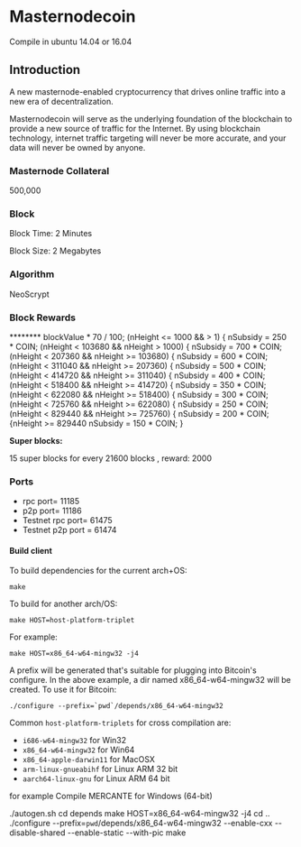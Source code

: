 # Masternodecoin

Compile in ubuntu 14.04 or 16.04


## Introduction

A new masternode-enabled cryptocurrency that drives online traffic into a new era of decentralization.

Masternodecoin will serve as the underlying foundation of the blockchain to provide a new source of traffic for the Internet. By using blockchain technology, internet traffic targeting will never be more accurate, and your data will never be owned by anyone.

### Masternode Collateral

500,000

### Block

Block Time: 2 Minutes

Block Size: 2 Megabytes

### Algorithm

NeoScrypt

### Block Rewards

******** blockValue * 70 / 100;
    (nHeight <= 1000 && > 1) {
        nSubsidy = 250 * COIN;
    (nHeight < 103680 && nHeight > 1000) {
        nSubsidy = 700 * COIN;
    (nHeight < 207360 && nHeight >= 103680) {
        nSubsidy = 600 * COIN;
    (nHeight < 311040 && nHeight >= 207360) {
        nSubsidy = 500 * COIN;
    (nHeight < 414720 && nHeight >= 311040) {
        nSubsidy = 400 * COIN;
    (nHeight < 518400 && nHeight >= 414720) {
        nSubsidy = 350 * COIN;
    (nHeight < 622080 && nHeight >= 518400) {
        nSubsidy = 300 * COIN;
    (nHeight < 725760 && nHeight >= 622080) {
        nSubsidy = 250 * COIN;
    (nHeight < 829440 && nHeight >= 725760) {
        nSubsidy = 200 * COIN;
    {nHeight >= 829440
        nSubsidy = 150 * COIN;
    }


**Super blocks:**

15 super blocks for every 21600 blocks , reward: 2000



### Ports

+ rpc port=  11185
+ p2p port=  11186
+ Testnet rpc port= 61475   
+ Testnet p2p port = 61474


#### Build client
To build dependencies for the current arch+OS:

    make


To build for another arch/OS:

    make HOST=host-platform-triplet

For example:

    make HOST=x86_64-w64-mingw32 -j4

A prefix will be generated that's suitable for plugging into Bitcoin's
configure. In the above example, a dir named x86_64-w64-mingw32 will be
created. To use it for Bitcoin:

    ./configure --prefix=`pwd`/depends/x86_64-w64-mingw32

Common `host-platform-triplets` for cross compilation are:

- `i686-w64-mingw32` for Win32
- `x86_64-w64-mingw32` for Win64
- `x86_64-apple-darwin11` for MacOSX
- `arm-linux-gnueabihf` for Linux ARM 32 bit
- `aarch64-linux-gnu` for Linux ARM 64 bit

for example
Compile MERCANTE for Windows (64-bit)

./autogen.sh
cd depends
make HOST=x86_64-w64-mingw32 -j4
cd ..
./configure --prefix=`pwd`/depends/x86_64-w64-mingw32 --enable-cxx --disable-shared --enable-static --with-pic
make
